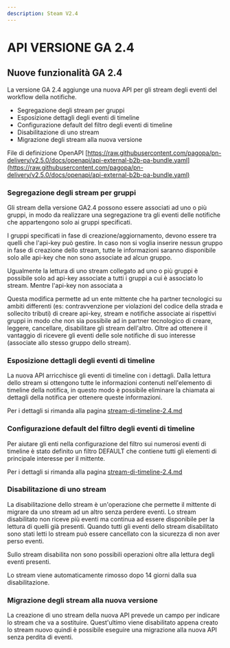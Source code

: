 ```yaml
---
description: Steam V2.4
---
```


# API VERSIONE GA 2.4

## **Nuove funzionalità GA 2.4**

La versione GA 2.4 aggiunge una nuova API per gli stream degli eventi del workflow della notifiche.

* Segregazione degli stream per gruppi
* Esposizione dettagli degli eventi di timeline
* Configurazione default del filtro degli eventi di timeline
* Disabilitazione di uno stream
* Migrazione degli stream alla nuova versione

File di definizione OpenAPI [https://raw.githubusercontent.com/pagopa/pn-delivery/v2.5.0/docs/openapi/api-external-b2b-pa-bundle.yaml](https://raw.githubusercontent.com/pagopa/pn-delivery/v2.5.0/docs/openapi/api-external-b2b-pa-bundle.yaml)

### Segregazione degli stream per gruppi&#x20;

Gli stream della versione GA2.4 possono essere associati ad uno o più gruppi, in modo da realizzare una segregazione tra gli eventi delle notifiche che appartengono solo ai gruppi specificati.

I gruppi specificati in fase di creazione/aggiornamento, devono essere tra quelli che l'api-key può gestire. In caso non si voglia inserire nessun gruppo in fase di creazione dello stream, tutte le informazioni saranno disponibile solo alle api-key che non sono associate ad alcun gruppo.

Ugualmente la lettura di uno stream collegato ad uno o più gruppi è possibile solo ad api-key associate a tutti i gruppi a cui è associato lo stream. Mentre l'api-key non associata a

Questa modifica permette ad un ente mittente che ha partner tecnologici su ambiti differenti (es: contravvenzione per violazioni del codice della strada e sollecito tributi) di creare api-key, stream e notifiche associate ai rispettivi gruppi in modo che non sia possibile ad in partner tecnologico di creare, leggere, cancellare, disabilitare gli stream dell'altro. Oltre ad ottenere il vantaggio di ricevere gli eventi delle sole notifiche di suo interesse (associate allo stesso gruppo dello stream).

### Esposizione dettagli degli eventi di timeline

&#x20;La nuova API arricchisce gli eventi di timeline con i dettagli. Dalla lettura dello stream si ottengono tutte le informazioni contenuti nell'elemento di timeline della notifica, in questo modo è possibile eliminare la chiamata ai dettagli della notifica per ottenere queste informazioni.&#x20;

Per i dettagli si rimanda alla pagina [stream-di-timeline-2.4.md](stream-di-timeline-2.4.md "mention")

### Configurazione default del filtro degli eventi di timeline&#x20;

Per aiutare gli enti nella configurazione del filtro sui numerosi eventi di timeline è stato definito un filtro DEFAULT che contiene tutti gli elementi di principale interesse per il mittente.

Per i dettagli si rimanda alla pagina [stream-di-timeline-2.4.md](stream-di-timeline-2.4.md "mention")

### Disabilitazione di uno stream

La disabilitazione dello stream è un'operazione che permette il mittente di migrare da uno stream ad un altro senza perdere eventi. Lo stream disabilitato non riceve più eventi ma continua ad essere disponibile per la lettura di quelli già presenti. Quando tutti gli eventi dello stream disabilitato sono stati letti lo stream può essere cancellato con la sicurezza di non aver perso eventi.

Sullo stream disabilita non sono possibili operazioni oltre alla lettura degli eventi presenti.

Lo stream viene automaticamente rimosso dopo 14 giorni dalla sua disabilitazione.

### Migrazione degli stream alla nuova versione

La creazione di uno stream della nuova API prevede un campo per indicare lo stream che va a sostituire. Quest'ultimo viene disabilitato appena creato lo stream nuovo quindi è possibile eseguire una migrazione alla nuova API senza perdita di eventi.
